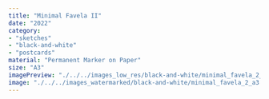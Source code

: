 ```yaml
---
title: "Minimal Favela II"
date: "2022"
category: 
- "sketches"
- "black-and-white"
- "postcards"
material: "Permanent Marker on Paper"
size: "A3"
imagePreview: "./../../images_low_res/black-and-white/minimal_favela_2_a3.jpg"
image: "./../../images_watermarked/black-and-white/minimal_favela_2_a3.jpg"
---
```



